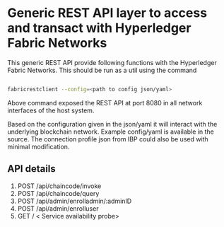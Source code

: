 # Generic REST API layer to access and transact with Hyperledger Fabric Networks

This generic REST API provide following functions with the  Hyperledger Fabric Networks. This should be run as a util using the command

```sh

fabricrestclient --config=<path to config json/yaml>

```
Above command exposed the REST API at port 8080 in all network interfaces of the host system.

Based on the configuration given in the json/yaml it will interact with the underlying blockchain network. Example config/yaml is available in the source. The connection profile json from IBP could also be used with minimal modification. 

## API details 
1. POST /api/chaincode/invoke
2. POST /api/chaincode/query
3. POST /api/admin/enrolladmin/:adminID
4. POST /api/admin/enrolluser
5. GET / < Service availability probe>
